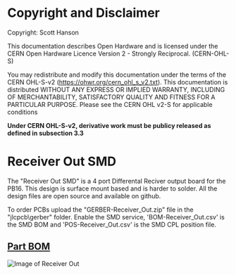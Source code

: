 # Copyright and Disclaimer
Copyright: Scott Hanson

This documentation describes Open Hardware and is licensed under the CERN Open Hardware Licence Version 2 - Strongly Reciprocal. (CERN-OHL-S)

You may redistribute and modify this documentation under the terms of the CERN OHL-S-v2 (https://ohwr.org/cern_ohl_s_v2.txt). This documentation is distributed WITHOUT ANY EXPRESS OR IMPLIED WARRANTY, INCLUDING OF MERCHANTABILITY, SATISFACTORY QUALITY AND FITNESS FOR A PARTICULAR PURPOSE. Please see the CERN OHL v2-S for applicable conditions

**Under CERN OHL-S-v2, derivative work must be publicy released as defined in subsection 3.3**

# Receiver Out SMD

The "Receiver Out SMD" is a 4 port Differental Reciver output board for the PB16. This design is surface mount based and is harder to solder. All the design files are open source and available on github.

To order PCBs upload the "GERBER-Receiver_Out.zip" file in the "jlcpcb\gerber" folder. Enable the SMD service, 'BOM-Receiver_Out.csv' is the SMD BOM and 'POS-Receiver_Out.csv' is the SMD CPL position file.

## [Part BOM](https://github.com/computergeek1507/PB_16/raw/master/Receiver_Out_SMD/Receiver_Out_BOM.ods)

![Image of Receiver Out](https://github.com/computergeek1507/PB_16/raw/master/Receiver_Out_SMD/Receiver_Out.png)


